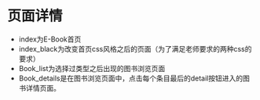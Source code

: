 # 页面详情

- index为E-Book首页
- index_black为改变首页css风格之后的页面（为了满足老师要求的两种css的要求）
- Book_list为选择过类型之后出现的图书浏览页面
- Book_details是在图书浏览页面中，点击每个条目最后的detail按钮进入的图书详情页面。